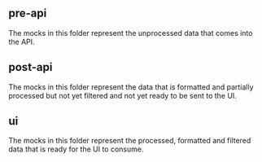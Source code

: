 ## pre-api
The mocks in this folder represent the unprocessed data that comes into the API.

## post-api
The mocks in this folder represent the data that is formatted and partially processed but not yet filtered and not yet ready to be sent to the UI.

## ui
The mocks in this folder represent the processed, formatted and filtered data that is ready for the UI to consume.
